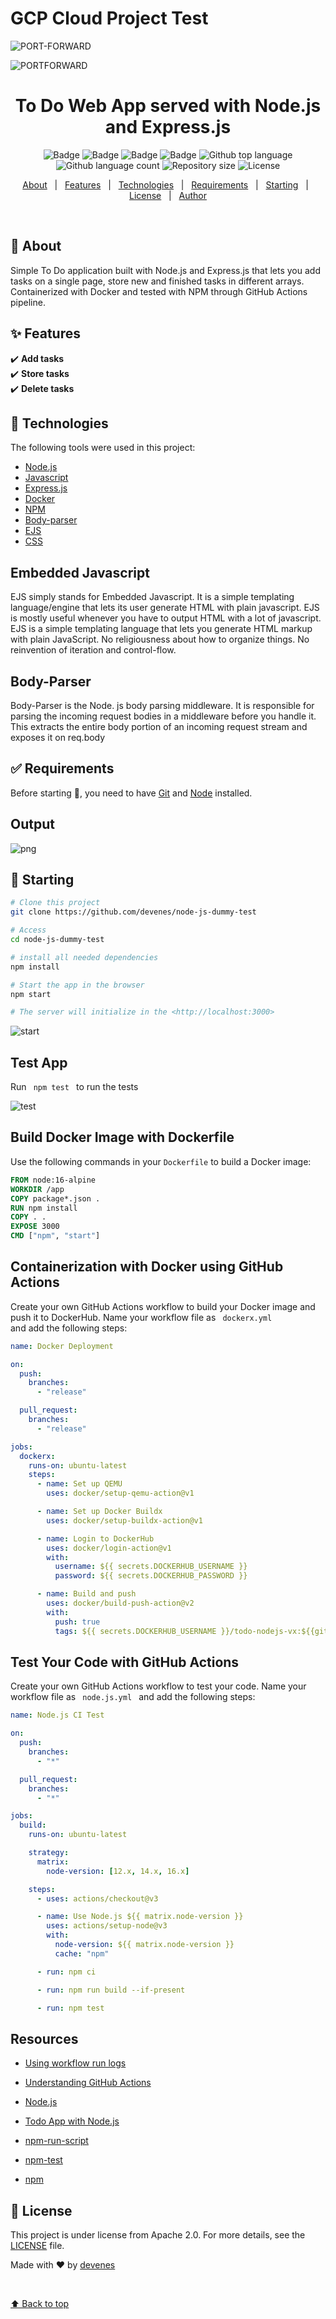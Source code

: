 # GCP Cloud Project Test 

![PORT-FORWARD](PORT-FORWARD.png)


![PORTFORWARD](PORTFORWARD.png)






<!-- <div align="center" id="top"> 
  <img src="./.github/app.gif" alt="To Do Web App served with Node.js and Express.js" />

  &#xa0;

</div> -->

<h1 align="center">To Do Web App served with Node.js and Express.js</h1>

<p align="center">
  <img alt="Badge" src="https://github.com/devenes/node-js-dummy-test/actions/workflows/node.js.yml/badge.svg">
  <img alt="Badge" src="https://github.com/devenes/node-js-dummy-test/actions/workflows/dockerx.yml/badge.svg">
  <img alt="Badge" src="https://github.com/devenes/node-js-dummy-test/actions/workflows/node.js.scan.yml/badge.svg">
  <img alt="Badge" src="https://github.com/npm/cli/actions/workflows/ci.yml/badge.svg">
  <img alt="Github top language" src="https://img.shields.io/github/languages/top/devenes/node-js-dummy-test?color=yellow">
  <img alt="Github language count" src="https://img.shields.io/github/languages/count/devenes/node-js-dummy-test?color=red">
  <img alt="Repository size" src="https://img.shields.io/github/repo-size/devenes/node-js-dummy-test?color=orange">
  <img alt="License" src="https://img.shields.io/github/license/devenes/node-js-dummy-test?color=purple">
  <!-- <img alt="Github issues" src="https://img.shields.io/github/issues/devenes/node-js-dummy-test?color=56BEB8" /> -->
  <!-- <img alt="Github forks" src="https://img.shields.io/github/forks/devenes/node-js-dummy-test?color=56BEB8" /> -->
  <!-- <img alt="Github stars" src="https://img.shields.io/github/stars/devenes/node-js-dummy-test?color=56BEB8" /> -->
</p>

<!-- Status -->

<!-- <h4 align="center"> 
	🚧  Dummy Nodejs Todo 🚀 Under construction...  🚧
</h4> 

<hr> -->

<p align="center">
  <a href="#dart-about">About</a> &#xa0; | &#xa0; 
  <a href="#sparkles-features">Features</a> &#xa0; | &#xa0;
  <a href="#rocket-technologies">Technologies</a> &#xa0; | &#xa0;
  <a href="#white_check_mark-requirements">Requirements</a> &#xa0; | &#xa0;
  <a href="#checkered_flag-starting">Starting</a> &#xa0; | &#xa0;
  <a href="#memo-license">License</a> &#xa0; | &#xa0;
  <a href="https://github.com/devenes" target="_blank">Author</a>
</p>

<br>

## :dart: About ##

Simple To Do application built with Node.js and Express.js that lets you add tasks on a single page, store new and finished tasks in different arrays. Containerized with Docker and tested with NPM through GitHub Actions pipeline.
## :sparkles: Features ##

:heavy_check_mark: **Add tasks** \
:heavy_check_mark: **Store tasks** \
:heavy_check_mark: **Delete tasks** 

## :rocket: Technologies ##

The following tools were used in this project:

- [Node.js](https://nodejs.org/en/)
- [Javascript](https://www.javascript.com/)
- [Express.js](https://expressjs.com/)
- [Docker](https://www.docker.com/)
- [NPM](https://www.npmjs.com/)
- [Body-parser](https://www.npmjs.com/package/body-parser)
- [EJS](https://www.npmjs.com/package/ejs)
- [CSS](https://www.w3schools.com/css/default.asp)

## Embedded Javascript

EJS simply stands for Embedded Javascript. It is a simple templating language/engine that lets its user generate HTML with plain javascript. EJS is mostly useful whenever you have to output HTML with a lot of javascript. EJS is a simple templating language that lets you generate HTML markup with plain JavaScript. No religiousness about how to organize things. No reinvention of iteration and control-flow.

## Body-Parser

Body-Parser is the Node. js body parsing middleware. It is responsible for parsing the incoming request bodies in a middleware before you handle it. This extracts the entire body portion of an incoming request stream and exposes it on req.body

## :white_check_mark: Requirements ##

Before starting :checkered_flag:, you need to have [Git](https://git-scm.com) and [Node](https://nodejs.org/en/) installed.

## Output

![png](./readme/todo.jpg)


## :checkered_flag: Starting ##

```bash
# Clone this project
git clone https://github.com/devenes/node-js-dummy-test

# Access
cd node-js-dummy-test

# install all needed dependencies
npm install

# Start the app in the browser
npm start

# The server will initialize in the <http://localhost:3000>
```

![start](./readme/start.jpg)


## Test App

Run <code> npm test </code> to run the tests

![test](./readme/test.jpg)

## Build Docker Image with Dockerfile

Use the following commands in your `Dockerfile` to build a Docker image:

```dockerfile
FROM node:16-alpine
WORKDIR /app
COPY package*.json .
RUN npm install
COPY . .
EXPOSE 3000
CMD ["npm", "start"]
```


## Containerization with Docker using GitHub Actions

Create your own GitHub Actions workflow to build your Docker image and push it to DockerHub. Name your workflow file as <code> dockerx.yml </code> and add the following steps:

```yml
name: Docker Deployment

on:
  push:
    branches:
      - "release"

  pull_request:
    branches:
      - "release"

jobs:
  dockerx:
    runs-on: ubuntu-latest
    steps:
      - name: Set up QEMU
        uses: docker/setup-qemu-action@v1

      - name: Set up Docker Buildx
        uses: docker/setup-buildx-action@v1

      - name: Login to DockerHub
        uses: docker/login-action@v1
        with:
          username: ${{ secrets.DOCKERHUB_USERNAME }}
          password: ${{ secrets.DOCKERHUB_PASSWORD }}

      - name: Build and push
        uses: docker/build-push-action@v2
        with:
          push: true
          tags: ${{ secrets.DOCKERHUB_USERNAME }}/todo-nodejs-vx:${{github.run_number}}
```

## Test Your Code with GitHub Actions

Create your own GitHub Actions workflow to test your code. Name your workflow file as <code> node.js.yml </code> and add the following steps:

```yml
name: Node.js CI Test

on:
  push:
    branches:
      - "*"

  pull_request:
    branches:
      - "*"

jobs:
  build:
    runs-on: ubuntu-latest

    strategy:
      matrix:
        node-version: [12.x, 14.x, 16.x]

    steps:
      - uses: actions/checkout@v3

      - name: Use Node.js ${{ matrix.node-version }}
        uses: actions/setup-node@v3
        with:
          node-version: ${{ matrix.node-version }}
          cache: "npm"

      - run: npm ci

      - run: npm run build --if-present

      - run: npm test
```

## Resources

- [Using workflow run logs](https://docs.github.com/en/actions/monitoring-and-troubleshooting-workflows/using-workflow-run-logs)

- [Understanding GitHub Actions](https://docs.github.com/en/actions/learn-github-actions/understanding-github-actions)

- [Node.js](https://www.yusufsezer.com.tr/node-js-npm/)

- [Todo App with Node.js](https://medium.com/@atingenkay/creating-a-todo-app-with-node-js-express-8fa51f39b16f)

- [npm-run-script](https://docs.npmjs.com/cli/v8/commands/npm-run-script)

- [npm-test](https://docs.npmjs.com/cli/v8/commands/npm-test)

- [npm](https://www.npmjs.com/)


## :memo: License ##

This project is under license from Apache 2.0. For more details, see the [LICENSE](LICENSE) file.


Made with :heart: by <a href="https://github.com/devenes" target="_blank">devenes</a>

&#xa0;

<a href="#top">⬆️ Back to top</a>
